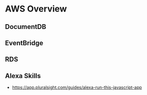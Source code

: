 # AWS Overview

## DocumentDB
## EventBridge
## RDS


## Alexa Skills
- https://app.pluralsight.com/guides/alexa-run-this-javascript-app
